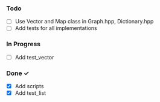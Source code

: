 ### Todo

- [ ] Use Vector and Map class in Graph.hpp, Dictionary.hpp
- [ ] Add tests for all implementations

### In Progress

- [ ] Add test_vector 

### Done ✓

- [x] Add scripts
- [x] Add test_list
